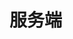 <!--
 * @Author: Anscor
 * @Date: 2020-03-24 21:03:24
 * @LastEditors: Anscor
 * @LastEditTime: 2020-03-24 21:03:58
 * @Description: 服务端说明
 -->
# 服务端